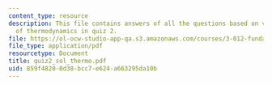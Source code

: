 ```yaml
---
content_type: resource
description: This file contains answers of all the questions based on various topics
  of thermodynamics in quiz 2.
file: https://ol-ocw-studio-app-qa.s3.amazonaws.com/courses/3-012-fundamentals-of-materials-science-fall-2005/859f48200d38bcc7e624a663295da10b_quiz2_sol_thermo.pdf
file_type: application/pdf
resourcetype: Document
title: quiz2_sol_thermo.pdf
uid: 859f4820-0d38-bcc7-e624-a663295da10b
---
```

